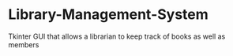 # Library-Management-System
Tkinter GUI that allows a librarian to keep track of books as well as members

